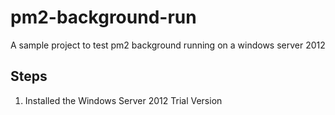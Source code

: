 # pm2-background-run
A sample project to test pm2 background running on a windows server 2012

## Steps

1. Installed the Windows Server 2012 Trial Version
